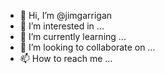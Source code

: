 - 👋 Hi, I’m @jimgarrigan
- 👀 I’m interested in ...
- 🌱 I’m currently learning ...
- 💞️ I’m looking to collaborate on ...
- 📫 How to reach me ...

<!---
jimgarrigan/jimgarrigan is a ✨ special ✨ repository because its `README.md` (this file) appears on your GitHub profile.
You can click the Preview link to take a look at your changes.
--->
